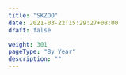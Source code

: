 ```yaml
---
title: "SKZOO"
date: 2021-03-22T15:29:27+08:00
draft: false

weight: 301
pageType: "By Year"
description: ""
---
```

